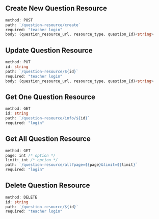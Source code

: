 ## **Create New Question Resource**

```ts
method: POST
path: `/question-resource/create`
required: "teacher login"
body: (question_resource_url, resource_type, question_Id)<string>
```

## **Update Question Resource**

```ts
method: PUT
id: string
path: `/question-resource/${id}`
required: "teacher login"
body: (question_resource_url, resource_type, question_Id)<string>
```

## **Get One Question Resource**

```ts
method: GET
id: string
path: `/question-resource/info/${id}`
required: "login"
```

## **Get All Question Resource**

```ts
method: GET
page: int /* option */
limit: int /* option */
path: `/question-resource/all?page=${page}&limit=${limit}`
required: "login"
```

## **Delete Question Resource**

```ts
method: DELETE
id: string
path: `/question-resource/${id}`
required: "teacher login"
```
